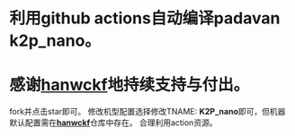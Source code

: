 # **利用github actions自动编译padavan k2p_nano**。
# **感谢[**hanwckf**](https://github.com/hanwckf/padavan-4.4)地持续支持与付出。**
fork并点击star即可。
修改机型配置选择修改TNAME: **K2P_nano**即可，但机器默认配置需在[**hanwckf**](https://github.com/hanwckf/rt-n56u)仓库中存在。
合理利用action资源。
